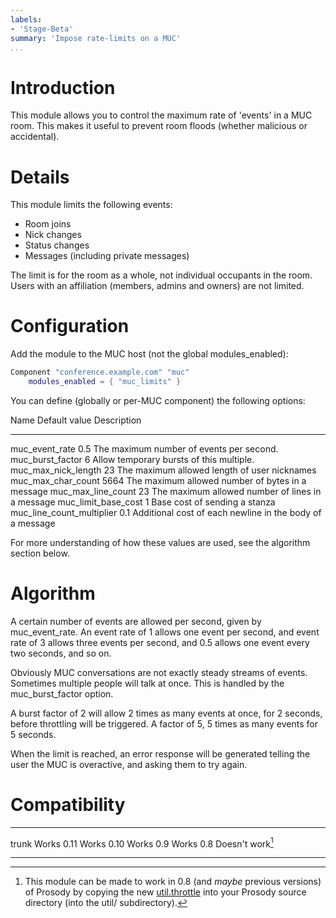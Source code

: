 ```yaml
---
labels:
- 'Stage-Beta'
summary: 'Impose rate-limits on a MUC'
...
```


Introduction
============

This module allows you to control the maximum rate of 'events' in a MUC
room. This makes it useful to prevent room floods (whether malicious or
accidental).

Details
=======

This module limits the following events:

-   Room joins
-   Nick changes
-   Status changes
-   Messages (including private messages)

The limit is for the room as a whole, not individual occupants in the
room. Users with an affiliation (members, admins and owners) are not
limited.

Configuration
=============

Add the module to the MUC host (not the global modules\_enabled):

```lua
Component "conference.example.com" "muc"
    modules_enabled = { "muc_limits" }
```

You can define (globally or per-MUC component) the following options:

  Name                        Default value   Description
  --------------------------- --------------- ----------------------------------------------------------
  muc_event_rate              0.5             The maximum number of events per second.
  muc_burst_factor            6               Allow temporary bursts of this multiple.
  muc_max_nick_length         23              The maximum allowed length of user nicknames
  muc_max_char_count          5664            The maximum allowed number of bytes in a message
  muc_max_line_count          23              The maximum allowed number of lines in a message
  muc_limit_base_cost         1               Base cost of sending a stanza
  muc_line_count_multiplier   0.1             Additional cost of each newline in the body of a message

For more understanding of how these values are used, see the algorithm
section below.

Algorithm
=========

A certain number of events are allowed per second, given by
muc\_event\_rate. An event rate of 1 allows one event per second, and
event rate of 3 allows three events per second, and 0.5 allows one event
every two seconds, and so on.

Obviously MUC conversations are not exactly steady streams of events.
Sometimes multiple people will talk at once. This is handled by the
muc\_burst\_factor option.

A burst factor of 2 will allow 2 times as many events at once, for 2
seconds, before throttling will be triggered. A factor of 5, 5 times as
many events for 5 seconds.

When the limit is reached, an error response will be generated telling
the user the MUC is overactive, and asking them to try again.

Compatibility
=============

  ------- ------------------
  trunk   Works
  0.11    Works
  0.10    Works
  0.9     Works
  0.8     Doesn't work[^1]
  ------- ------------------

[^1]: This module can be made to work in 0.8 (and *maybe* previous
    versions) of Prosody by copying the new
    [util.throttle](http://hg.prosody.im/trunk/raw-file/fc8a22936b3c/util/throttle.lua)
    into your Prosody source directory (into the util/ subdirectory).
